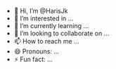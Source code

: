 - 👋 Hi, I’m @HarisJk
- 👀 I’m interested in ...
- 🌱 I’m currently learning ...
- 💞️ I’m looking to collaborate on ...
- 📫 How to reach me ...
- 😄 Pronouns: ...
- ⚡ Fun fact: ...

<!---
HarisJk/HarisJk is a ✨ special ✨ repository because its `README.md` (this file) appears on your GitHub profile.
You can click the Preview link to take a look at your changes.
--->

